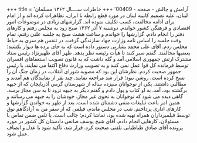 +++
title = 'آرامش و چالش - صفحه - 00409'
+++
خاطرات ســــال ۱۳۶۲ مسلمان لبنان، عليه تصمیم کابینه لبنان در مورد قطع رابطه با ایران، تظاهرات کرده اند و از امام برای ادامه مخالفت، کسب تکلیف نموده اند. گزارشهای زیادی در موضوعات امور اقتصادی و فرهنگی کشور خواندم. دوشنبه ۷ آذر ۱۳۶۲ صبح زود به مجلس رفتم و کارهای دفتر را انجام دادم. گزارشها را خواندم و ساعت هشت صبح به جلسه علنی رفتم، تمام وقت جلسه را اساس نامه وزارت جهاد سازندگی گرفت. در تنفس هم سری به حیاط مجلس زدم. آقای علی محمد بشارتی دستور داده است که به جای نرده ها دیوار بکشند؛ بعضیها مخالفند. گفتم صبر کنند تا هیأت رئیسه نظر بدهد. ظهر آقای ظهیرنژاد رئیس ستاد مشترک ارتش جمهوری اسلامی آمد و گله داشت که به قانون تصویب استعفاهای افسران توسط فرمانده کل قوا عمل نمی کنند و به تصویب وزارت دفاع اکتفا می نمایند. با رئیس جمهور صحبت کردم. نظرشان این بود که مصوبه شورای انقلاب، در زمان جنگ آن را نسخ کرده است. روشن نبود؛ قرار شد مراجعه نمایند. چند نفر از نمایندگان هم آمدند و مطالبی داشتند. یکی از نوجوانان سیزده ساله از شهرستان گرمی آذربایجان که از جبهه برگشته بود، آمد. به او کتاب و پول دادم و گفتم دیگر به جبهه نرود تا به سن مجاز برسد. گاهی دیده می شود که نوجوانان به نحوی غیر مجاز، خودشان را به جبهه می رسانند و همین امر باعث تبلیغات منفی دشمنان شده است. بعد از ظهر به خواندن گزارشها و کارهای اداری پرداختم. شب در مجلس ماندم، فیلمی که از سفر من به آزادگاهم نوق توسط فیلمبرداران همراه تهیه شده بود، تماشا کردم؛ جالب است. با تلفن ضمن تماس با مسئولان، کارهایی انجام دادم. آقای شیخ یوسف صانعی دادستان کل کشور در مورد پرونده آقای صادق طباطبایی تلفنی صحبت کرد. قرار شد، تأکید شود با عدل و انصاف عمل شود.